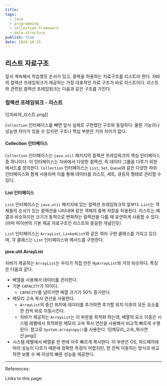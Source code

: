 ```yaml
---
title: 
tags:
  - java
  - programming
  - collection-framework
  - data-structure
publish: true
date: 2024-10-25
---
```

## 리스트 자료구조
앞서 계속해서 학습했듯 순서가 있고, 중복을 허용하는 자료구조를 리스트라 한다. 자바의 컬렉션 프레임워크가 제공하는 가장 대표적인 자료 구조가 바로 리스트이다. 리스트와 관련된 컬렉션 프레임워크는 다음과 같은 구조를 가진다.

### 컬렉션 프레임워크 - 리스트
![[자바의_리스트.png]]

`Collection` 인터페이스를 빼면 앞서 실제로 구현했던 구조와 동일하다. 물론 기능이나 성능엔 차이가 있을 수 있지만 구조나 핵심 부분은 거의 차이가 없다.

#### Collection 인터페이스

`Collection` 인터페이스는 `java.util` 패키지의 컬렉션 프레임워크의 핵심 인터페이스 중 하나이다. 이 인터페이스는 자바에서 다양한 컬렉션, 즉 데이터 그룹을 다루기 위한 메서드를 정의한다. `Collection` 인터페이스는 `List`, `Set`, `Queue`와 같은 다양한 하위 인터페이스와 함께 사용되며 이를 통해 데이터를 리스트, 세트, 큐등의 형태로 관리할 수 있다.

#### List 인터페이스
`List` 인터페이스는 `java.util` 패키지에 있는 컬렉션 프레임워크의 일부다. `List`는 객체들의 순서가 있는 컬렉션을 나타내며 같은 객체의 중복 저장을 허용한다. 리스트는 배열과 비슷하지만 크기가 동적으로 변화하는 컬렉션을 다룰 때 유연하게 사용할 수 있다. (아마 파이썬의 기본 제공 자료구조인 리스트와 동일한 개념인듯)

`List` 인터페이스는 `ArrayList`, `LinkedList`와 같은 여러 구현 클래스를 가지고 있으며, 각 클래스는 `List` 인터페이스와 메서드를 구현한다.

#### java.util.ArrayList
자바가 제공하는 `ArrayList`는 우리가 직접 만든 `MyArrayList`와 거의 비슷하다. 특징은 다음과 같다.
- 배열을 사용해서 데이터를 관리한다.
- 기본 `CAPACITY`가 10이다.
	- `CAPACITY`를 넘어가면 배열 크기가 50% 증가한다.
- 메모리 고속 복사 연산을 사용한다.
	- `ArrayList`의 중간 위치에 데이터를 추가하면 추가할 위치 이후의 모든 요소를 한 칸씩 뒤로 이동시킨다.
	- 자바가 제공하는 `ArrayList`는 이 부분을 최적화 하는데, 배열의 요소 이동은 시스템 레벨에서 최적화된 메모리 고속 복사 연산을 사용해서 비교적 빠르게 수행된다. 참고로 `System.arraycopy()`를 사용한다.
![[메모리_고속_복사연산.png]]
- 시스템 레벨에서 배열을 한 번에 아주 빠르게 복사한다. 이 부분은 OS, 하드웨어에 따라 성능이 다르기 때문에 정확한 측정이 어렵지만, 한 칸씩 이동하는 방식과 비교하면 보통 수 배 이상의 빠른 성능을 제공한다.

---
References: 

Links to this page: 